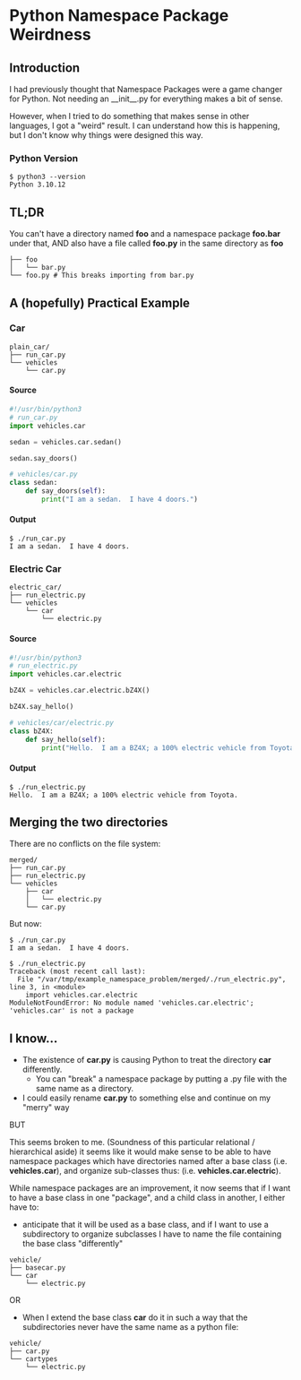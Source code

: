 # Python Namespace Package Weirdness

## Introduction

I had previously thought that Namespace Packages were a
game changer for Python.  Not needing an \_\_init\_\_.py
for everything makes a bit of sense.

However, when I tried to do something that makes sense in other languages,
I got a "weird" result.  I can understand how this is happening, but I don't
know why things were designed this way.

### Python Version
```
$ python3 --version
Python 3.10.12
```

## TL;DR

You can't have a directory named **foo** and a namespace package **foo.bar**
under that, AND also have a file called **foo.py** in the same
directory as **foo**

```
├── foo
│   └── bar.py
└── foo.py # This breaks importing from bar.py
```

## A (hopefully) Practical Example

### Car

```
plain_car/
├── run_car.py
└── vehicles
    └── car.py
```

#### Source

```python
#!/usr/bin/python3
# run_car.py
import vehicles.car

sedan = vehicles.car.sedan()

sedan.say_doors()

```

```python
# vehicles/car.py
class sedan:
    def say_doors(self):
        print("I am a sedan.  I have 4 doors.")
```

#### Output

```
$ ./run_car.py 
I am a sedan.  I have 4 doors.
```

### Electric Car

```
electric_car/
├── run_electric.py
└── vehicles
    └── car
        └── electric.py
```

#### Source

```python
#!/usr/bin/python3
# run_electric.py
import vehicles.car.electric

bZ4X = vehicles.car.electric.bZ4X()

bZ4X.say_hello()
```

```python
# vehicles/car/electric.py
class bZ4X:
    def say_hello(self):
        print("Hello.  I am a BZ4X; a 100% electric vehicle from Toyota.")

```

#### Output

```
$ ./run_electric.py 
Hello.  I am a BZ4X; a 100% electric vehicle from Toyota.
```

## Merging the two directories

There are no conflicts on the file system:

```
merged/
├── run_car.py
├── run_electric.py
└── vehicles
    ├── car
    │   └── electric.py
    └── car.py
```

But now:

```
$ ./run_car.py 
I am a sedan.  I have 4 doors.

$ ./run_electric.py 
Traceback (most recent call last):
  File "/var/tmp/example_namespace_problem/merged/./run_electric.py", line 3, in <module>
    import vehicles.car.electric
ModuleNotFoundError: No module named 'vehicles.car.electric'; 'vehicles.car' is not a package
```

## I know...

* The existence of **car.py** is causing Python to treat the directory **car** differently.
	* You can "break" a namespace package by putting a .py file with the same name
	as a directory.
* I could easily rename **car.py** to something else and continue on my "merry" way

BUT

This seems broken to me.  (Soundness of this particular relational / hierarchical
aside) it seems like it would make sense to be able to have namespace packages
which have directories named after a base class (i.e. **vehicles.car**), and organize
sub-classes thus: (i.e. **vehicles.car.electric**).

While namespace packages are an improvement, it now seems that if I want to have
a base class in one "package", and a child class in another, I either have to:
* anticipate that it will be used as a base class, and if I want to use a subdirectory
to organize subclasses I have to name the file containing the base class "differently"
```
vehicle/
├── basecar.py
└── car
    └── electric.py
```

OR
* When I extend the base class **car** do it in such a way that the
subdirectories never have the same name as a python file:
```
vehicle/
├── car.py
└── cartypes
    └── electric.py
```

